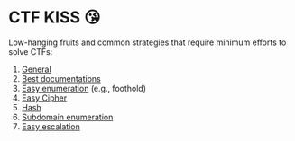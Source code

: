# CTF KISS 😘

Low-hanging fruits and common strategies that require minimum efforts to solve CTFs:

1. [General](general)
2. [Best documentations](documentations)
3. [Easy enumeration](enumeration) (e.g., foothold)
4. [Easy Cipher](cipher)
5. [Hash](hashing)
6. [Subdomain enumeration](subdomain-enumeration)
7. [Easy escalation](privilege-escalation)
